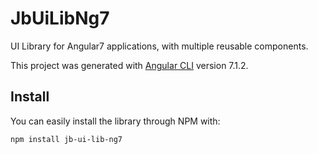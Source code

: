 # JbUiLibNg7

UI Library for Angular7 applications, with multiple reusable components.

This project was generated with [Angular CLI](https://github.com/angular/angular-cli) version 7.1.2.

## Install

You can easily install the library through NPM with:

`npm install jb-ui-lib-ng7`


